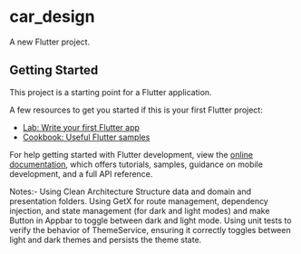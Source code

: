 # car_design

A new Flutter project.

## Getting Started

This project is a starting point for a Flutter application.

A few resources to get you started if this is your first Flutter project:

- [Lab: Write your first Flutter app](https://docs.flutter.dev/get-started/codelab)
- [Cookbook: Useful Flutter samples](https://docs.flutter.dev/cookbook)

For help getting started with Flutter development, view the
[online documentation](https://docs.flutter.dev/), which offers tutorials,
samples, guidance on mobile development, and a full API reference.
   



Notes:-
Using Clean Architecture Structure data and domain and presentation folders.
Using GetX for route management, dependency injection, and state management (for dark and light modes) and make Button in Appbar to toggle between dark and light mode.
Using unit tests to verify the behavior of ThemeService, ensuring it correctly toggles between light and dark themes and persists the theme state.